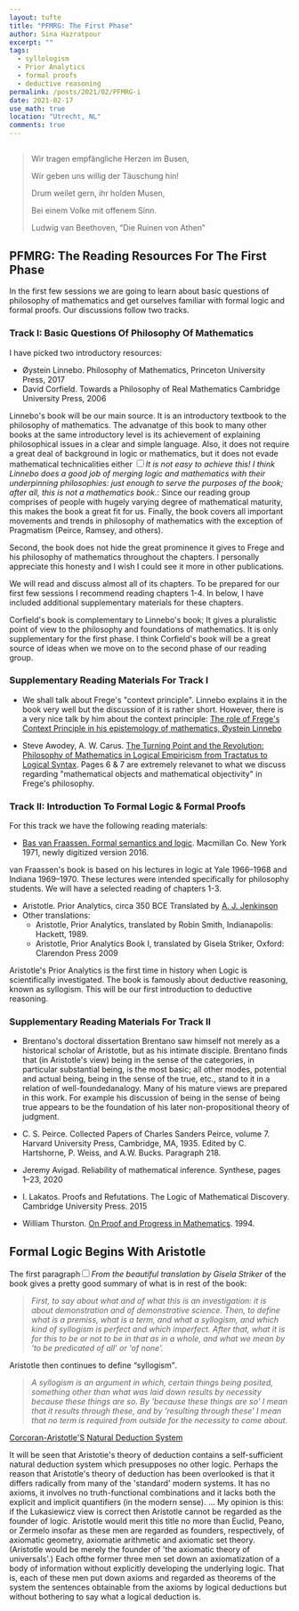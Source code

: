 ```yaml
---
layout: tufte
title: "PFMRG: The First Phase"
author: Sina Hazratpour
excerpt: ""
tags: 
  - syllologism
  - Prior Analytics
  - formal proofs
  - deductive reasoning
permalink: /posts/2021/02/PFMRG-i
date: 2021-02-17
use_math: true
location: "Utrecht, NL"
comments: true
---
```



<section>
        <h2 id="epigraph"></h2>
        <div class="epigraph">
          <blockquote>
            <p>Wir tragen empfängliche Herzen im Busen,</p>
            <p>Wir geben uns willig der Täuschung hin!</p>
            <p>Drum weilet gern, ihr holden Musen,</p>
            <p>Bei einem Volke mit offenem Sinn.</p>
            <footer>Ludwig van Beethoven, “Die Ruinen von Athen”</footer>
          </blockquote>
        </div>
</section>






<section>
</section>


## PFMRG: The Reading Resources For The First Phase

In the first few sessions we are going to learn about basic questions of philosophy of mathematics and get ourselves familiar with formal logic and formal proofs. Our discussions follow two tracks.


<section>
</section>


### Track I: Basic Questions Of Philosophy Of Mathematics

I have picked two introductory resources:

 * Øystein Linnebo. Philosophy of Mathematics, Princeton University Press, 2017
 * David Corfield. Towards a Philosophy of Real Mathematics Cambridge University Press, 2006

Linnebo's book will be our main source. It is an introductory textbook to the philosophy of mathematics. The advanatge of this book to many other books at the same introductory level is its achievement of  explaining philosophical issues in a clear and simple language. Also, it does not require a great deal of background in logic or mathematics, but it does not evade <span>mathematical technicalities either <label for="sn-merging" class="margin-toggle sidenote-number"></label></span><input type="checkbox" id="sn-merging" class="margin-toggle"/><span class="sidenote"><em>It is not easy to achieve this! I think Linnebo does a good job of merging logic and mathematics with their underpinning philosophies: just enough to serve the purposes of the book; after all, this is not a mathematics book.</em></span>: Since our reading group comprises of people with hugely varying degree of mathematical maturity, this makes the book a great fit for us. Finally, the book covers all important movements and trends in philosophy of mathematics with the exception of Pragmatism (Peirce, Ramsey, and others). 


Second, the book does not hide the great prominence it gives to Frege and his philosophy of mathematics throughout the chapters. I personally appreciate this honesty and I wish I could see it more in other publications.    

We will read and discuss almost all of its chapters. To be prepared for our first few sessions I recommend reading chapters 1-4. In below, I have included additional supplementary materials for these chapters. 


Corfield's book is complementary to Linnebo's book; It gives a pluralistic point of view to the philosophy and foundations of mathematics. It is only supplementary for the first phase. I think Corfield's book will be a great source of ideas when we move on to the second phase of our reading group.  



<section>
</section>


### Supplementary Reading Materials For Track I
  
  * We shall talk about Frege's "context principle". Linnebo explains it in the book very well but the discussion of it is rather short. However, there is a very nice talk by him about the context principle: [The role of Frege's Context Principle in his epistemology of mathematics, Øystein Linnebo](https://www.youtube.com/watch?v=l_g44OP-6UU&t=905s&ab_channel=Facolt%C3%A0diFilosofiaUniSR)
  
  * Steve Awodey, A. W. Carus. [The Turning Point and the Revolution: Philosophy of Mathematics in Logical Empiricism from Tractatus to Logical Syntax](https://www.cambridge.org/core/books/cambridge-companion-to-logical-empiricism/turning-point-and-the-revolution-philosophy-of-mathematics-in-logical-empiricism-from-tractatus-to-logical-syntax/083CAACE00CFC136E311F062E5AF7291). Pages 6 & 7 are extremely relevanet to what we discuss regarding "mathematical objects and mathematical objectivity" in Frege's philosophy.
 
      






<section>
</section>



### Track II: Introduction To Formal Logic & Formal Proofs

For this track we have the following reading materials:

  * [Bas van Fraassen. Formal semantics and logic](https://www.princeton.edu/~fraassen/Formal%20Semantics%20and%20Logic.pdf). Macmillan Co. New York 1971, newly digitized version 2016. 

  van Fraassen's book is based on his lectures in logic at Yale 1966–1968 and Indiana 1969–1970. These lectures were intended specifically for philosophy students. We will have a selected reading of chapters 1-3.

  * Aristotle. Prior Analytics, circa 350 BCE
  Translated by [A. J. Jenkinson](http://classics.mit.edu/Aristotle/prior.htm)
  * Other translations:
    + Aristotle, Prior Analytics, translated by Robin Smith, Indianapolis: Hackett, 1989.
    + Aristotle, Prior Analytics Book I, translated by Gisela Striker, Oxford: Clarendon Press 2009

  Aristotle's Prior Analytics is the first time in history when Logic is scientifically investigated. The book is famously about deductive reasoning, known as syllogism. This will be our first introduction to deductive reasoning. 

  

### Supplementary Reading Materials For Track II
  
  * Brentano's doctoral dissertation
      Brentano saw himself not merely as a historical scholar of
      Aristotle, but as his intimate disciple. Brentano finds that (in Aristotle's view) being in the sense
      of the categories, in particular substantial being, is the most basic; all other modes, potential and actual being, being in the sense of the true, etc., stand to it in a relation of well-foundedanalogy. 
      Many of his mature views are prepared in this work. For example his discussion of being in the sense of being true appears to be the foundation of his later non-propositional
      theory of judgment. 
      

  * C. S. Peirce. Collected Papers of Charles Sanders Peirce, volume 7. Harvard University Press, Cambridge,
  MA, 1935. Edited by C. Hartshorne, P. Weiss, and A.W. Bucks. Paragraph 218.
  * Jeremy Avigad. Reliability of mathematical inference. Synthese, pages 1–23, 2020
  * I. Lakatos. Proofs and Refutations. The Logic of Mathematical Discovery. Cambridge University Press. 2015
  * William Thurston. [On Proof and Progress in Mathematics](https://arxiv.org/pdf/math/9404236.pdf). 1994. 
  



<section>
</section>


## Formal Logic Begins With Aristotle

<span class=newthought>The first paragraph<label for="sn-striker-tr" class="margin-toggle sidenote-number"></label></span><input type="checkbox" name="sn-striker-tr" class="margin-toggle"/><span class="sidenote"><em>From the beautiful translation by Gisela Striker</em></span> of the book gives a pretty good summary of what is in rest of the book:

  >_First, to say about what and of what this is an investigation: it is about demonstration and of demonstrative science. Then, to define what is
  a premiss, what is a term, and what a syllogism, and which kind of
  syllogism is perfect and which imperfect. After that, what it is for
  this to be or not to be in that as in a whole, and what we mean by 'to be predicated of all' or 'of none'._

  Aristotle then continues to define <q>syllogism</q>. 
  >_A syllogism is an argument in which, certain things being posited, something other than what was laid down results by necessity because these things are so. By 'because these things are so' I mean that it results through these, and by 'resulting through these' I mean that no term is required from outside for the necessity to come about._


[Corcoran-Aristotle'S Natural Deduction System](https://philpapers.org/archive/CORAND.pdf)

It will be seen that Aristotie's theory of deduction contains a self-sufficient natural deduction system which presupposes no other logic. Perhaps the reason that Aristotle's theory of deduction has been overlooked is that it differs radically from many of the 'standard' modern systems. It has no axioms, it involves no truth-functional combinations and it lacks both the explicit and implicit quantifiers (in the modern sense). ... My opinion is this: if the Lukasiewicz view is correct then
Aristotle cannot be regarded as the founder of logic. Aristotle would merit this title no more than Euclid, Peano, or Zermelo insofar as these men are regarded as founders, respectively, of axiomatic geometry, axiomatie arithmetic and axiomatic set theory. (AristotIe would be merely the founder of 'the axiomatic theory of universals'.) Each ofthe former three
men set down an axiomatization of a body of information without explicitly developing the underlying logic. That is, each of these men put
down axioms and regarded as theorems of the system the sentences obtainable from the axioms by logical deductions but without bothering to
say what a logical deduction is.


<!--
[S] who is the founder of algebra? al-Khwarizmi? Boole?
-->
